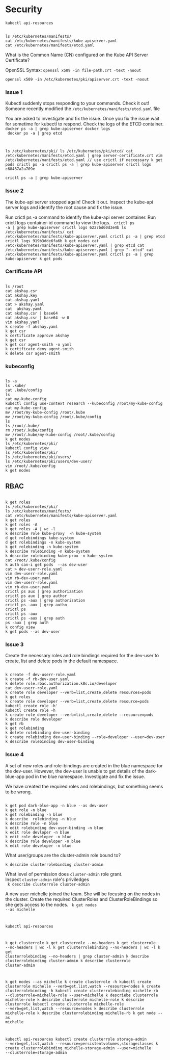 # Security

`kubectl api-resources`  

<code>
ls /etc/kubernetes/manifests/
cat /etc/kubernetes/manifests/kube-apiserver.yaml 
cat /etc/kubernetes/manifests/etcd.yaml   
</code>

What is the Common Name (CN) configured on the Kube API Server Certificate?

OpenSSL Syntax: `openssl x509 -in file-path.crt -text -noout`  

`openssl x509 -in /etc/kubernetes/pki/apiserver.crt -text -noout`  

### Issue 1
Kubectl suddenly stops responding to your commands. Check it out! Someone recently modified the `/etc/kubernetes/manifests/etcd.yaml` file

You are asked to investigate and fix the issue. Once you fix the issue wait for sometime for kubectl to respond. Check the logs of the ETCD container.
<code>
docker ps -a | grep kube-apiserver
docker logs <api-server-container-id>
docker ps -a | grep etcd

ls /etc/kubernetes/pki/
ls /etc/kubernetes/pki/etcd/
cat /etc/kubernetes/manifests/etcd.yaml | grep server-certificate.crt
vim /etc/kubernetes/manifests/etcd.yaml
// use crictl if neccessary
k get pods
crictl ps -a
crictl ps -a | grep kube-apiserver
crictl logs c68467a2a709e  
crictl ps -a | grep kube-apiserver
</code>

### Issue 2
The kube-api server stopped again! Check it out. Inspect the kube-api server logs and identify the root cause and fix the issue.

Run crictl ps -a command to identify the kube-api server container. Run crictl logs container-id command to view the logs.
<code>
crictl ps -a | grep kube-apiserver
crictl logs 6227bd60d3e4b
ls /etc/kubernetes/manifests/
cat /etc/kubernetes/manifests/kube-apiserver.yaml 
crictl ps -a | grep etcd
crictl logs 919b3dde6fa6b
k get nodes
cat /etc/kubernetes/manifests/kube-apiserver.yaml | grep etcd
cat /etc/kubernetes/manifests/kube-apiserver.yaml | grep "\-\-etcd"
cat /etc/kubernetes/manifests/kube-apiserver.yaml 
crictl ps -a | grep kube-apiserver
k get pods
</code>

### Certificate API
<code>
ls /root
cat akshay.csr 
cat akshay.key 
cat akshay.yaml
cat > akshay.yaml
cat  akshay.yaml
cat akshay.csr | base64
cat akshay.csr | base64 -w 0
vim akshay.yaml 
k create -f akshay.yaml 
k get csr
k certificate approve akshay
k get csr
k get csr agent-smith -o yaml
k certificate deny agent-smith
k delete csr agent-smith
</code>

### kubeconfig
<code>
ls -a
ls .kube/
cat .kube/config 
ls
cat my-kube-config 
kubectl config use-context research --kubeconfig /root/my-kube-config
cat my-kube-config 
mv /root/my-kube-config /root/.kube
mv /root/my-kube-config /root/.kube/config
ls
ls /root/.kube/
rm /root/.kube/config 
mv /root/.kube/my-kube-config /root/.kube/config
k get nodes
ls /etc/kubernetes/pki/
kubectl config view
ls /etc/kubernetes/pki/
ls /etc/kubernetes/pki/users/
ls /etc/kubernetes/pki/users/dev-user/
vim /root/.kube/config 
k get nodes
</code>

## RBAC
<code>
k get roles
ls /etc/kubernetes/pki/
ls /etc/kubernetes/manifests/
cat /etc/kubernetes/manifests/kube-apiserver.yaml 
k get roles
k get roles -A
k get roles -A | wc -l
k describe role kube-proxy  -n kube-system
d get rolebindings kube-system
d get rolebindings -n kube-system
k get rolebinding -n kube-system
k describe rolebinding -n kube-system
k describe rolebinding kube-prox -n kube-system
cat /root/.kube/config
k auth can-i get pods  --as dev-user
cat > dev-userr-role.yaml
vim dev-userr-role.yaml 
vim rb-dev-user.yaml
vim dev-userr-role.yaml 
vim rb-dev-user.yaml
crictl ps aux | grep authorization
crictl ps aux | grep author
crictl ps -aux | grep authorization
crictl ps -aux | grep autho
crictl ps
crictl ps -aux
crictl ps -aux | grep auth
ps -aux | grep auth
k config view
k get pods --as dev-user
</code>



### Issue 3
Create the necessary roles and role bindings required for the dev-user to create, list and delete pods in the default namespace.

<code>
k create -f dev-userr-role.yaml 
k create -f rb-dev-user.yaml 
k delete role.rbac.authorization.k8s.io/developer 
cat dev-userr-role.yaml 
k create role developer --verb=list,create,delete resources=pods
k get roles
k create role developer --verb=list,create,delete resource=pods
kubectl create role -h'
kubectl create role -h
k create role developer --verb=list,create,delete --resource=pods
k describe role developer
k get rb
k get rolebinding
k delete rolebinding dev-user-binding
k create rolebinding dev-user-binding --role=developer --user=dev-user
k describe rolebinding dev-user-binding 
</code>

### Issue 4
A set of new roles and role-bindings are created in the blue namespace for the dev-user. However, the dev-user is unable to get details of the dark-blue-app pod in the blue namespace. Investigate and fix the issue.

We have created the required roles and rolebindings, but something seems to be wrong.

<code>
k get pod dark-blue-app -n blue --as dev-user
k get role -n blue
k get rolebinding -n blue
k describe  rolebinding -n blue
k describe role -n blue
k edit rolebinding dev-user-binding -n blue
k edit role devloper -n blue
k edit role developer -n blue
k describe role developer -n blue
k edit role developer -n blue
</code>


What user/groups are the cluster-admin role bound to?

`k describe clusterrolebinding cluster-admin`  

What level of permission does `cluster-admin` role grant.  
Inspect `cluster-admin` role's priviledges  
` k describe clusterrole cluster-admin`  


A new user michelle joined the team. She will be focusing on the nodes in the cluster. Create the required ClusterRoles and ClusterRoleBindings so she gets access to the nodes.
<code>
k get nodes --as michelle

kubectl api-resources

k get clusterrole
k get clusterrole --no-headers
k get clusterrole --no-headers | wc -l
k get clusterrolebinding --no-headers | wc -l
k get clusterrolebinding --no-headers | grep cluster-admin
k describe clusterrolebinding cluster-admin
k describe clusterrole cluster-admin

k get nodes --as michelle
k create clusterrole -h
kubectl create clusterrole michelle --verb=get,list,watch --resource=nodes
k create clusterrolebinding -h
 kubectl create clusterrolebinding michelle-rb --clusterrole=michelle-role --user=michelle
k descriebe clusterrole  michelle-role
k describe clusterrole  michelle-role
k describe clusterrole
kubectl create clusterrole michelle-role --verb=get,list,watch --resource=nodes
k describe clusterrole  michelle-role
k describe clusterrolebinding  michelle-rb
k get node --as michelle

kubectl api-resources
kubectl create clusterrole storage-admin --verb=get,list,watch --resource=persistentvolumes,storageclasses
k create clusterrolebinding michelle-storage-admin --user=michelle --clusterrole=storage-admin
</code>